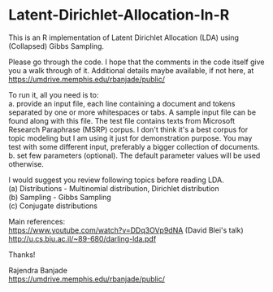 # Latent-Dirichlet-Allocation-In-R
 This is an R implementation of 
 Latent Dirichlet Allocation (LDA) using (Collapsed) Gibbs Sampling.

Please go through the code. I hope that the comments in the code itself give you a walk through of it.
Additional details maybe available, if not here, at https://umdrive.memphis.edu/rbanjade/public/

To run it, all you need is to:   
    a. provide an input file, each line containing a document and tokens separated by one or more whitespaces or tabs. A sample input file can be found along with this file. The test file contains texts from Microsoft Research Paraphrase (MSRP) corpus. I don't think it's a best corpus for topic modeling but I am using it just for demonstration purpose. You may test with some different input, preferably a bigger collection of documents.    
    b. set few parameters (optional). The default parameter values will be used otherwise.   

 I would suggest you review following topics before reading LDA.  
   (a) Distributions - Multinomial distribution, Dirichlet distribution  
   (b) Sampling - Gibbs Sampling  
   (c) Conjugate distributions  

 Main references:  
     https://www.youtube.com/watch?v=DDq3OVp9dNA (David Blei's talk)  
     http://u.cs.biu.ac.il/~89-680/darling-lda.pdf  


  Thanks!
 
  Rajendra Banjade  
   https://umdrive.memphis.edu/rbanjade/public/  

